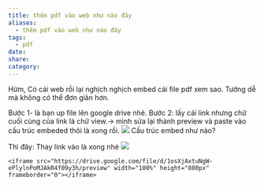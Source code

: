 ```yaml
---
title: thêm pdf vào web như nào đây
aliases:
  - thêm pdf vào web như nào đây
tags:
  - pdf
date: 
share: 
category:
---
```

Hừm, 
Có cái web rồi lại nghịch nghịch embed cái file pdf xem sao.
Tưởng dễ mà không có thể đơn giản hơn.


Bước 1- là bạn up file lên google drive nhé.
Bước 2: lấy cái link nhưng chữ cuối cùng của link là chữ view.-> mình sửa lại thành preview và paste vào cấu trúc embeded thôi là xong rồi.
![](https://i.imgur.com/fQeiMwv.png)
Cấu trúc embed như nào?

Thì đây: Thay link vào là xong nhé
![](https://i.imgur.com/Jkn364r.png)

```
<iframe src="https://drive.google.com/file/d/1osXjAxtuNgW-ePlylnPoMJAkR4f09y3h/preview" width="100%" height="800px" frameborder="0"></iframe>
```